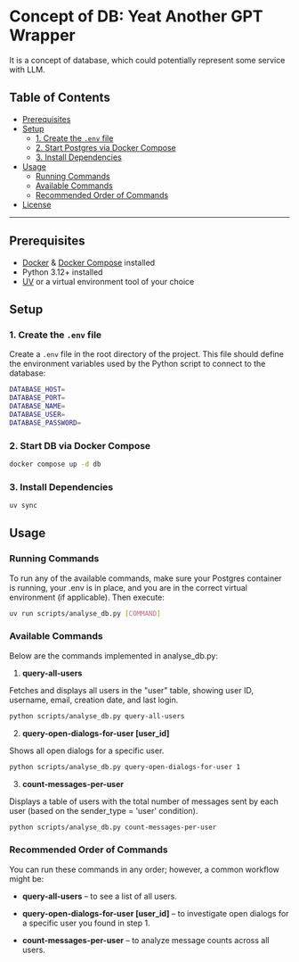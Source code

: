 
# Concept of DB: Yeat Another GPT Wrapper

It is a concept of database, which could potentially represent some service with LLM. 

## Table of Contents

- [Prerequisites](#prerequisites)
- [Setup](#setup)
  - [1. Create the `.env` file](#1-create-the-env-file)
  - [2. Start Postgres via Docker Compose](#2-start-postgres-via-docker-compose)
  - [3. Install Dependencies](#3-install-dependencies)
- [Usage](#usage)
  - [Running Commands](#running-commands)
  - [Available Commands](#available-commands)
  - [Recommended Order of Commands](#recommended-order-of-commands)
- [License](#license)

---

## Prerequisites

- [Docker](https://www.docker.com/) & [Docker Compose](https://docs.docker.com/compose/) installed
- Python 3.12+ installed
- [UV](https://github.com/astral-sh/uv) or a virtual environment tool of your choice

## Setup

### 1. Create the `.env` file

Create a `.env` file in the root directory of the project. This file should define the environment variables used by the Python script to connect to the database:

```bash
DATABASE_HOST=
DATABASE_PORT=
DATABASE_NAME=
DATABASE_USER=
DATABASE_PASSWORD=
```

### 2. Start DB via Docker Compose

```bash
docker compose up -d db
```

### 3. Install Dependencies

```bash
uv sync
```

## Usage

### Running Commands

To run any of the available commands, make sure your Postgres container is running, your .env is in place, and you are in the correct virtual environment (if applicable). Then execute:

```bash
uv run scripts/analyse_db.py [COMMAND]
```
### Available Commands

Below are the commands implemented in analyse_db.py:

1. **query-all-users**

Fetches and displays all users in the "user" table, showing user ID, username, email, creation date, and last login.

```bash
python scripts/analyse_db.py query-all-users
```

2. **query-open-dialogs-for-user [user_id]**

Shows all open dialogs for a specific user.

```bash
python scripts/analyse_db.py query-open-dialogs-for-user 1
```

3.  **count-messages-per-user**

Displays a table of users with the total number of messages sent by each user (based on the sender_type = 'user' condition).

```bash
python scripts/analyse_db.py count-messages-per-user
```


### Recommended Order of Commands

You can run these commands in any order; however, a common workflow might be:

- **query-all-users** – to see a list of all users.

-  **query-open-dialogs-for-user [user_id]** – to investigate open dialogs for a specific user you found in step 1.

- **count-messages-per-user** – to analyze message counts across all users.

